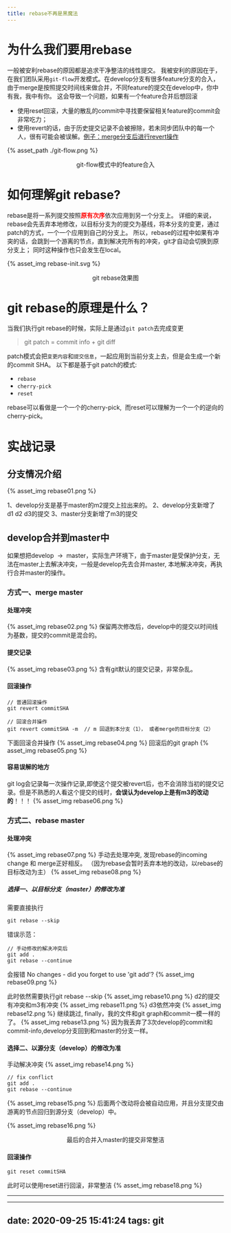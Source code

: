 ```yaml
---
title: rebase不再是黑魔法
---
```

# 为什么我们要用rebase
一般被安利rebase的原因都是追求干净整洁的线性提交。
我被安利的原因在于，在我们团队采用`git-flow`开发模式。在develop分支有很多feature分支的合入，由于merge是按照提交时间线来做合并，不同feature的提交在develop中，你中有我，我中有你。
这会导致一个问题，如果有一个feature合并后想回滚
- 使用reset回滚，大量的散乱的commit中寻找要保留相关feature的commit会非常吃力；
- 使用revert的话，由于历史提交记录不会被擦除，若未同步团队中的每一个人，很有可能会被误解。[例子：merge分支后进行revert操作](#容易误解的地方)

{% asset_path ./git-flow.png %}
<center>git-flow模式中的feature合入</center>

# 如何理解git rebase?
rebase是将一系列提交按照<font color="red">**原有次序**</font>依次应用到另一个分支上。
详细的来说，rebase会先丢弃本地修改，以目标分支为的提交为基线，将本分支的变更，通过patch的方式，一个一个应用到自己的分支上。
所以，rebase的过程中如果有冲突的话，会跳到一个游离的节点，直到解决完所有的冲突，git才自动会切换到原分支上； 同时这种操作也只会发生在local。

{% asset_img rebase-init.svg %}
<center>git rebase效果图</center>


# git rebase的原理是什么？
当我们执行git rebase的时候，实际上是通过`git patch`去完成变更
> git patch =  commit info + git diff 

patch模式会把`变更内容`和`提交信息`，一起应用到当前分支上去，但是会生成一个新的commit SHA。
以下都是基于git patch的模式:
- `rebase`
- `cherry-pick`
- `reset`


rebase可以看做是一个一个的cherry-pick,  而reset可以理解为一个一个的逆向的cherry-pick。


# 实战记录
## 分支情况介绍
{% asset_img rebase01.png %}

1、develop分支是基于master的m2提交上拉出来的。
2、develop分支新增了 d1 d2 d3的提交
3、master分支新增了m3的提交

## develop合并到master中
如果想把develop  →  master，实际生产环境下，由于master是受保护分支，无法在master上去解决冲突，一般是develop先去合并master, 本地解决冲突，再执行合并master的操作。

### 方式一、merge master

#### 处理冲突
{% asset_img rebase02.png %}
保留两次修改后，develop中的提交以时间线为基数，提交的commit是混合的。

#### 提交记录
{% asset_img rebase03.png %}
含有git默认的提交记录，非常杂乱。
#### 回滚操作
```
// 普通回滚操作
git revert commitSHA

// 回滚合并操作
git revert commitSHA -m  // m 回退到本分支（1）， 或者merge的目标分支（2）
```
下面回滚合并操作
{% asset_img rebase04.png %}
回滚后的git graph
{% asset_img rebase05.png %}
#### 容易误解的地方
git log会记录每一次操作记录,即使这个提交被revert后，也不会消除当初的提交记录。但是不熟悉的人看这个提交的线时，**会误认为develop上是有m3的改动的**！！！
{% asset_img rebase06.png %}

### 方式二、rebase master
#### 处理冲突
{% asset_img rebase07.png %}
手动去处理冲突, 发现rebase的incoming change 和 merge正好相反。 （因为rebase会暂时丢弃本地的改动，以rebase的目标改动为主）
{% asset_img rebase08.png %}
##### 选择一、以目标分支（master）的修改为准
需要直接执行

```
git rebase --skip
```

错误示范：
```
// 手动修改的解决冲突后
git add .
git rebase --continue
```
会报错 No changes - did you forget to use 'git add'? 
{% asset_img rebase09.png %}

此时依然需要执行git rebase --skip
{% asset_img rebase10.png %}
d2的提交有冲突和m3有冲突
{% asset_img rebase11.png %}
d3依然冲突
{% asset_img rebase12.png %}
继续跳过, finally，我的文件和git graph和commit一模一样的了。
{% asset_img rebase13.png %}
因为我丢弃了3次develop的commit和commit-info,develop分支回到和master的分支一样。

#### 选择二、以源分支（develop）的修改为准
手动解决冲突
{% asset_img rebase14.png %}

```
// fix conflict 
git add .
git rebase --continue

```
{% asset_img rebase15.png %}
后面两个改动将会被自动应用，并且分支提交由游离的节点回归到源分支（develop）中。

{% asset_img rebase16.png %}
<center>最后的合并入master的提交非常整洁</center>

#### 回滚操作
```
git reset commitSHA
```

此时可以使用reset进行回滚，非常整洁
{% asset_img rebase18.png %}

---
---
date: 2020-09-25 15:41:24
tags: git
---
